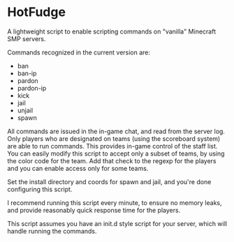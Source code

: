 HotFudge
========

A lightweight script to enable scripting commands on 
"vanilla" Minecraft SMP servers.

Commands recognized in the current version are:
  * ban
  * ban-ip
  * pardon
  * pardon-ip
  * kick
  * jail
  * unjail
  * spawn

All commands are issued in the in-game chat, and read from the
server log.  Only players who are designated on teams (using
the scoreboard system) are able to run commands.  This
provides in-game control of the staff list.  You can easily 
modify this script to accept only a subset of teams, by 
using the color code for the team.  Add that check to the regexp
for the players and you can enable access only for some teams.

Set the install directory and coords for spawn and jail, 
and you're done configuring this script. 

I recommend running this script every minute, to ensure no memory leaks, 
and provide reasonably quick response time for the players.

This script assumes you have an init.d style script for your
server, which will handle running the commands.
